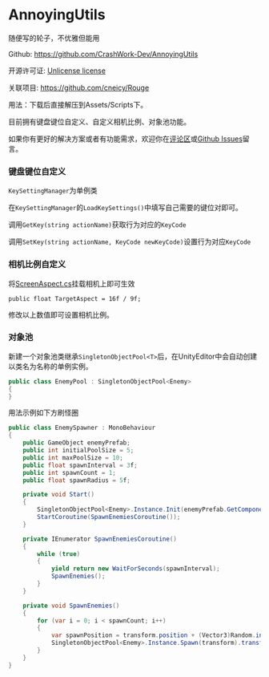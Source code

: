 # AnnoyingUtils
随便写的轮子，不优雅但能用

Github: https://github.com/CrashWork-Dev/AnnoyingUtils

开源许可证: [Unlicense license](https://github.com/CrashWork-Dev/AnnoyingUtils?tab=Unlicense-1-ov-file#)

关联项目: https://github.com/cneicy/Rouge

用法：下载后直接解压到Assets/Scripts下。

目前拥有键盘键位自定义、自定义相机比例、对象池功能。

如果你有更好的解决方案或者有功能需求，欢迎你在[评论区](https://forum.crash.work/d/38)或[Github Issues](https://github.com/CrashWork-Dev/AnnoyingUtils/issues)留言。

###  键盘键位自定义
`KeySettingManager`为单例类

在`KeySettingManager`的`LoadKeySettings()`中填写自己需要的键位对即可。

调用`GetKey(string actionName)`获取行为对应的`KeyCode`

调用`SetKey(string actionName, KeyCode newKeyCode)`设置行为对应`KeyCode`

###  相机比例自定义
将[ScreenAspect.cs](https://github.com/CrashWork-Dev/AnnoyingUtils/blob/main/ScreenAspect/ScreenAspect.cs "ScreenAspect.cs")挂载相机上即可生效

`public float TargetAspect = 16f / 9f;`

修改以上数值即可设置相机比例。

###  对象池
新建一个对象池类继承`SingletonObjectPool<T>`后，在UnityEditor中会自动创建以类名为名称的单例实例。
```csharp
public class EnemyPool : SingletonObjectPool<Enemy>
{
}
```
用法示例如下方刷怪圈
```csharp
public class EnemySpawner : MonoBehaviour
{
    public GameObject enemyPrefab;
    public int initialPoolSize = 5;
    public int maxPoolSize = 10;
    public float spawnInterval = 3f;
    public int spawnCount = 1;
    public float spawnRadius = 5f;

    private void Start()
    {
        SingletonObjectPool<Enemy>.Instance.Init(enemyPrefab.GetComponent<Enemy>(), initialPoolSize, maxPoolSize);
        StartCoroutine(SpawnEnemiesCoroutine());
    }

    private IEnumerator SpawnEnemiesCoroutine()
    {
        while (true)
        {
            yield return new WaitForSeconds(spawnInterval);
            SpawnEnemies();
        }
    }

    private void SpawnEnemies()
    {
        for (var i = 0; i < spawnCount; i++)
        {
            var spawnPosition = transform.position + (Vector3)Random.insideUnitCircle \* spawnRadius;
            SingletonObjectPool<Enemy>.Instance.Spawn(transform).transform.position = spawnPosition;
        }
    }
}
```
